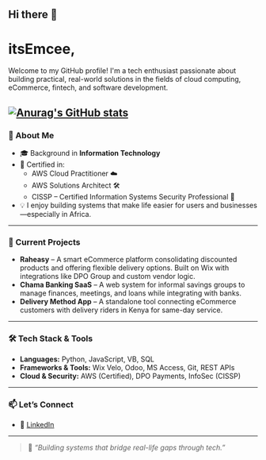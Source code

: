## Hi there 👋
# itsEmcee,


Welcome to my GitHub profile! I'm a tech enthusiast passionate about building practical, real-world solutions in the fields of cloud computing, eCommerce, fintech, and software development.

[![Anurag's GitHub stats](https://github-readme-stats.vercel.app/api?username=MC23-sketch)](https://github.com/MC23-sketch/github-readme-stats)
---

### 💼 About Me

- 🎓 Background in **Information Technology**
- 📜 Certified in:
  - AWS Cloud Practitioner ☁️
  - AWS Solutions Architect 🛠️
  - CISSP – Certified Information Systems Security Professional 🔐
- 💡 I enjoy building systems that make life easier for users and businesses—especially in Africa.

---

### 🚀 Current Projects

- **Raheasy** – A smart eCommerce platform consolidating discounted products and offering flexible delivery options. Built on Wix with integrations like DPO Group and custom vendor logic.
- **Chama Banking SaaS** – A web system for informal savings groups to manage finances, meetings, and loans while integrating with banks.
- **Delivery Method App** – A standalone tool connecting eCommerce customers with delivery riders in Kenya for same-day service.

---

### 🛠️ Tech Stack & Tools

- **Languages:** Python, JavaScript, VB, SQL
- **Frameworks & Tools:** Wix Velo, Odoo, MS Access, Git, REST APIs
- **Cloud & Security:** AWS (Certified), DPO Payments, InfoSec (CISSP)

---
### 📫 Let’s Connect

- 🔗 [LinkedIn](https://www.linkedin.com/in/mmc-ke25)
---

> 💬 *“Building systems that bridge real-life gaps through tech.”*
